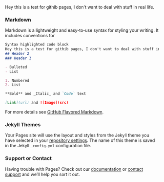 Hey this is a test for githib pages, I don't want to deal with stuff in real life.

### Markdown

Markdown is a lightweight and easy-to-use syntax for styling your writing. It includes conventions for

```markdown
Syntax highlighted code block
Hey this is a test for githib pages, I don't want to deal with stuff in real life.
## Header 2
### Header 3

- Bulleted
- List

1. Numbered
2. List

**Bold** and _Italic_ and `Code` text

[Link](url) and ![Image](src)
```

For more details see [GitHub Flavored Markdown](https://guides.github.com/features/mastering-markdown/).

### Jekyll Themes

Your Pages site will use the layout and styles from the Jekyll theme you have selected in your [repository settings](https://github.com/sanket-tadigital/sanket-tadigital.github.io/settings). The name of this theme is saved in the Jekyll `_config.yml` configuration file.

### Support or Contact

Having trouble with Pages? Check out our [documentation](https://help.github.com/categories/github-pages-basics/) or [contact support](https://github.com/contact) and we’ll help you sort it out.
